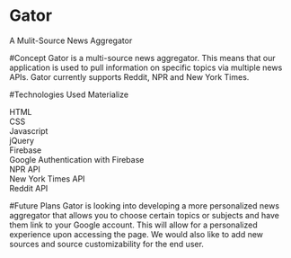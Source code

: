 # Gator
A Mulit-Source News Aggregator

#Concept
Gator is a multi-source news aggregator. This means that our application is used to pull information on specific topics via multiple news APIs. Gator currently supports Reddit, NPR and New York Times. 

#Technologies Used
Materialize

HTML  
CSS  
Javascript  
jQuery  
Firebase  
Google Authentication with Firebase  
NPR API  
New York Times API  
Reddit API  

#Future Plans
Gator is looking into developing a more personalized news aggregator that allows you to choose certain topics or subjects and have them link to your Google account. This will allow for a personalized experience upon accessing the page. We would also like to add new sources and source customizability for the end user. 
